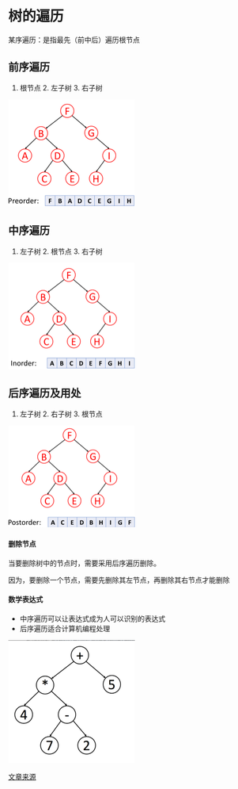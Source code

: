 

# 树的遍历

某序遍历：是指最先（前中后）遍历根节点

## 前序遍历

1. 根节点 2. 左子树 3. 右子树



<img src="../pic/Untitled.assets/image-20220426171018464.png" alt="image-20220426171018464" style="zoom: 25%;" />



## 中序遍历

1. 左子树 2. 根节点 3. 右子树

<img src="../pic/Untitled.assets/image-20220426171134079.png" alt="image-20220426171134079" style="zoom:25%;" />



## 后序遍历及用处

1. 左子树 2. 右子树 3. 根节点

<img src="../pic/Untitled.assets/image-20220426171238401.png" alt="image-20220426171238401" style="zoom:25%;" />





#### 删除节点

当要删除树中的节点时，需要采用后序遍历删除。

因为，要删除一个节点，需要先删除其左节点，再删除其右节点才能删除



#### 数学表达式

- 中序遍历可以让表达式成为人可以识别的表达式
- 后序遍历适合计算机编程处理

<img src="../pic/Untitled.assets/image-20220426171549026.png" alt="image-20220426171549026" style="zoom:25%;" />



[文章来源](https://leetcode-cn.com/leetbook/read/data-structure-binary-tree/xe17x7/)

